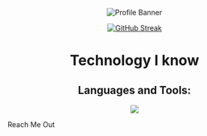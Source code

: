 
<p align="center">
  <img src="https://i.ibb.co/GTdqmtq/403406875-335543469229487-3029774977681859935-n.jpg" alt="Profile Banner" />
</p>



<p align="center">
  <a href="https://github.com/Mujahid2000">
    <img src="https://github-readme-streak-stats.herokuapp.com?user=Mujahid2000&theme=tokyonight&border_radius=4.8&date_format=j%20M%5B%20Y%5D&card_width=505)](https://github.com/Mujahid2000" alt="GitHub Streak" />
  </a>
</p>


<h1 align='center'>Technology I know </h1>

<h2 align="center">Languages and Tools:</h2>

<p align="center">
  <a href="https://github.com/Mujahid2000">
    <img src="https://skillicons.dev/icons?i=js,react,redux,nodejs,mongodb,expressjs,html,css,tailwind,bootstrap,materialui" />
  </a>
</p>                                              Reach Me Out
